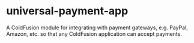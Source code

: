 universal-payment-app
=====================

A ColdFusion module for integrating with payment gateways, e.g. PayPal, Amazon, etc. so that any ColdFusion application can accept payments.
